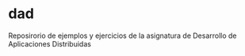 # dad
Reposirorio de ejemplos y ejercicios de la asignatura de Desarrollo de Aplicaciones Distribuidas

